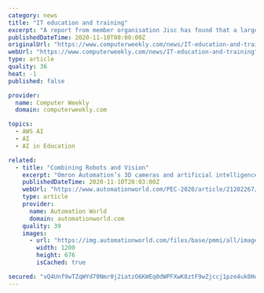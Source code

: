 ```yaml
---
category: news
title: "IT education and training"
excerpt: "A report from member organisation Jisc has found that a larger number of further education colleges have a skills shortage in IT teams"
publishedDateTime: 2020-11-10T00:00:00Z
originalUrl: "https://www.computerweekly.com/news/IT-education-and-training"
webUrl: "https://www.computerweekly.com/news/IT-education-and-training"
type: article
quality: 36
heat: -1
published: false

provider:
  name: Computer Weekly
  domain: computerweekly.com

topics:
  - AWS AI
  - AI
  - AI in Education

related:
  - title: "Combining Robots and Vision"
    excerpt: "Omron Automation’s 3D cameras and artificial intelligence-driven vision are designed for precise picking of objects with varying weights, shapes, and orientations."
    publishedDateTime: 2020-11-10T20:03:00Z
    webUrl: "https://www.automationworld.com/PEC-2020/article/21202267/combining-robots-and-vision"
    type: article
    provider:
      name: Automation World
      domain: automationworld.com
    quality: 39
    images:
      - url: "https://img.automationworld.com/files/base/pmmi/all/image/2020/11/Screen_Shot_2020_11_10_at_2.13.18_PM.5faae9a8d8059.png?auto=format&fit=max&w=1200"
        width: 1200
        height: 676
        isCached: true

secured: "vQ4Unf9wTZqWYd70Nmr0j2iatzO6KWEq0dWPFXwK8ztF9wZjccj1pze4uk0Hqs34F6vJs2Q8VxqSvFalPKhWnn0SiV7MiBUUem8N1PNw92j6uuDERe7KNlBQoF0oybfgNxEGPMhX1Mo8V3pYhryC3VFEcA1twsRqaOf795v5m4q6JFiN4kqCuwoWzKegeOr3apZzqGXJTAnrigxtjPhHpxZU9qa2shOvFtmsTwbtwd9FKTTuOMzA7eB+qwmh+MKEZWTraP5U4R8Olqo4QCCR9KOAKIfJeI91f0IA1SqNvcsSFTXFbO3cal4eJFa5n1ZuYmLC/Ay+uKdaM4XZ6bUVKlUcyfWzL6D9w7OjWHl2q1g=;ZmzpgB97NktdIaUVHU0+HA=="
---
```


